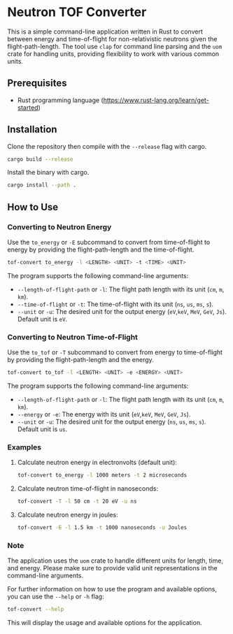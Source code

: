 # Neutron TOF Converter

This is a simple command-line application written in Rust to convert between energy and time-of-flight for non-relativistic neutrons given the flight-path-length. The tool use `clap` for command line parsing and the `uom` crate for handling units, providing flexibility to work with various common units.

## Prerequisites

- Rust programming language (<https://www.rust-lang.org/learn/get-started>)

## Installation

Clone the repository then compile with the `--release` flag with cargo.

```bash
cargo build --release
```

Install the binary with cargo.

```bash
cargo install --path .
```

## How to Use

### Converting to Neutron Energy

Use the `to_energy` or `-E` subcommand to convert from time-of-flight to energy by providing the flight-path-length and the time-of-flight.

```bash
tof-convert to_energy -l <LENGTH> <UNIT> -t <TIME> <UNIT>
```

The program supports the following command-line arguments:

- `--length-of-flight-path` or `-l`: The flight path length with its unit (`cm`, `m`, `km`).
- `--time-of-flight` or `-t`: The time-of-flight with its unit (`ns`, `us`, `ms`, `s`).
- `--unit` or `-u`: The desired unit for the output energy (`eV`,`keV`, `MeV`, `GeV`, `Js`). Default unit is `eV`.

### Converting to Neutron Time-of-Flight

Use the `to_tof` or `-T` subcommand to convert from energy to time-of-flight by providing the flight-path-length and the energy.

```bash
tof-convert to_tof -l <LENGTH> <UNIT> -e <ENERGY> <UNIT>
```

The program supports the following command-line arguments:

- `--length-of-flight-path` or `-l`: The flight path length with its unit (`cm`, `m`, `km`).
- `--energy` or `-e`: The energy with its unit (`eV`,`keV`, `MeV`, `GeV`, `Js`).
- `--unit` or `-u`: The desired unit for the output energy (`ns`, `us`, `ms`, `s`). Default unit is `us`.


### Examples

1. Calculate neutron energy in electronvolts (default unit):

    ```bash
    tof-convert to_energy -l 1000 meters -t 2 microseconds
    ```

2. Calculate neutron time-of-flight in nanoseconds:

    ```bash
    tof-convert -T -l 50 cm -t 20 eV -u ns
    ```

3. Calculate neutron energy in joules:

    ```bash
    tof-convert -E -l 1.5 km -t 1000 nanoseconds -u Joules
    ```

### Note

The application uses the `uom` crate to handle different units for length, time, and energy. Please make sure to provide valid unit representations in the command-line arguments.

For further information on how to use the program and available options, you can use the `--help` or `-h` flag:

```bash
tof-convert --help
```

This will display the usage and available options for the application.